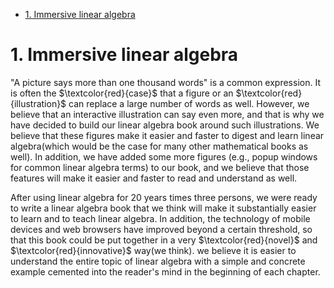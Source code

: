 <!-- TOC -->

- [1. Immersive linear algebra](#1-immersive-linear-algebra)

<!-- /TOC -->


# 1. Immersive linear algebra
"A picture says more than one thousand words" is a common expression. It is often the $\textcolor{red}{case}$ that a figure or an $\textcolor{red}{illustration}$ can replace a large number of words as well. However, we believe that an interactive illustration can say even more, and that is why we have decided to build our linear algebra book around such illustrations. We believe that these figures make it easier and faster to digest and learn linear algebra(which would be the case for many other mathematical books as well). In addition, we have added some more figures (e.g., popup windows for common linear algebra terms) to our book, and we believe that those features will make it easier and faster to read and understand as well.

After using linear algebra for 20 years times three persons, we were ready to write a linear algebra book that we think will make it substantially easier to learn and to teach linear algebra. In addition, the technology of mobile devices and web browsers have improved beyond a certain threshold, so that this book could be put together in a very $\textcolor{red}{novel}$ and $\textcolor{red}{innovative}$ way(we think). we believe it is easier to understand the entire topic of linear algebra with a simple and concrete example cemented into the reader's mind in the beginning of each chapter.

